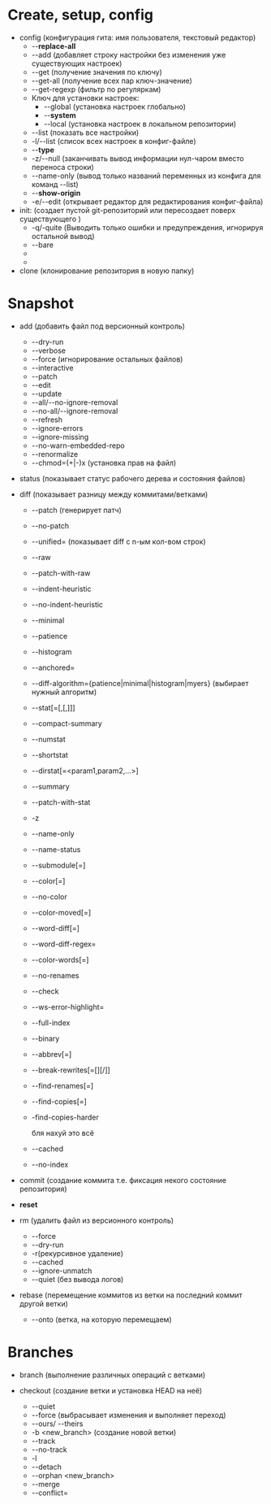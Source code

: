 # Create, setup, config
- config (конфигурация гита: имя пользователя, текстовый редактор)
    - --**replace-all**
    - --add (добавляет строку настройки без изменения уже существующих настроек)
    - --get (получение значения по ключу)
    - --get-all (получение всех пар ключ-значение)
    - --get-regexp (фильтр по регуляркам)
    - Ключ для установки настроек:
        - --global (установка настроек глобально)
        - --**system**
        - --local (установка настроек в локальном репозитории)
    - --list (показать все настройки)
    - -l/--list (список всех настроек в конфиг-файле)
    - --**type**
    - -z/--null (заканчивать вывод информации нул-чаром вместо переноса строки)
    - --name-only (вывод только названий переменных из конфига для команд --list)
    - --**show-origin**
    - -e/--edit (открывает редактор для редактирования конфиг-файла)
- init: (создает пустой git-репозиторий или пересоздает поверх существующего )
    - -q/-quite (Выводить только ошибки и предупреждения, игнорируя остальной вывод)
    - --bare
    -
    -
- clone (клонирование репозитория в новую папку)

# Snapshot
- add (добавить файл под версионный контроль)
    - --dry-run
    - --verbose
    - --force (игнорирование остальных файлов)
    - --interactive
    - --patch
    - --edit
    - --update
    - --all/--no-ignore-removal
    - --no-all/--ignore-removal
    - --refresh
    - --ignore-errors
    - --ignore-missing
    - --no-warn-embedded-repo
    - --renormalize
    - --chmod=(+|-)x (установка прав на файл)
- status (показывает статус рабочего дерева и состояния файлов)
- diff (показывает разницу между коммитами/ветками)
    - --patch (генерирует патч) 
    - --no-patch
    - --unified=<n> (показывает diff с n-ым кол-вом строк) 
    - --raw
    - --patch-with-raw
    - --indent-heuristic
    - --no-indent-heuristic
    - --minimal
    - --patience
    - --histogram
    - --anchored=<text>
    - --diff-algorithm={patience|minimal|histogram|myers} (выбирает нужный алгоритм)
    - --stat[=<width>[,<name-width>[,<count>]]]
    - --compact-summary
    - --numstat
    - --shortstat
    - --dirstat[=<param1,param2,…​>]
    - --summary
    - --patch-with-stat
    - -z
    - --name-only
    - --name-status
    - --submodule[=<format>]
    - --color[=<when>]
    - --no-color
    - --color-moved[=<mode>]
    - --word-diff[=<mode>]
    - --word-diff-regex=<regex>
    - --color-words[=<regex>]
    - --no-renames
    - --check
    - --ws-error-highlight=<kind>
    - --full-index
    - --binary
    - --abbrev[=<n>]
    - --break-rewrites[=[<n>][/<m>]]
    - --find-renames[=<n>]
    - --find-copies[=<n>]
    - -find-copies-harder
      
      бля нахуй это всё
    - --cached
    - --no-index

- commit (создание коммита т.е. фиксация некого состояние репозитория)
- **reset**
- rm (удалить файл из версионного контроль)
    - --force
    - --dry-run
    - -r(рекурсивное удаление)
    - --cached
    - --ignore-unmatch
    - --quiet (без вывода логов)

- rebase (перемещение коммитов из ветки на последний коммит другой ветки)
    - --onto <branchname> (ветка, на которую перемещаем)

# Branches
- branch (выполнение различных операций с ветками)
- checkout (создание ветки и установка HEAD на неё)
    - --quiet
    - --force (выбрасывает изменения и выполняет переход)
    - --ours/ --theirs
    - -b <new_branch> (создание новой ветки)
    - --track
    - --no-track
    - -l
    - --detach
    - --orphan <new_branch>
    - --merge
    - --conflict=<style>
    - --patch
    - --ignore-other-worktrees
    - --[no-]recurse-submodules


- merge (слияние веток)
- stash (scm: стешит изменения в грязную рабочую директорию) (от себя: сохранение изменений локально без комита)
- tag (создание, удаление и проверка тега объекта)

# Sharing
- fetch (скачивание объектов и ссылок из другого репозитория)
- pull (выполнение fetch и интеграция с другим репозиторием или локальной веткой)
- push (обновление удалённого репозитория)
- remote (управление репозиториями)

# Inspection
- show (отображает различные типы объектов)
- log (вывод лога коммитов)
    - --graph (вывод дерева коммитов в виде графа)   
    - 
# Administration       
- fsck: проверяет объекты в базе данных
    - --unreachable: вывод всех объектов, которые существуют, но не доступны ни с одной ноды (reference nodes)
    - --[no-]dangling: вывод всех объектов, которые существуют, но никогда не используются напрямую
    - --**root**: TODO: ?? (Report root nodes.)
    - --**tags**: TODO: ?? (Report tags.)
    - --cache: 
- gc (удаление ненужных файлов)
    - --aggressive
    - --auto
    - --prune=<date>
    - --no-prune
    - --quiet
    - --force
    - --keep-largest-pack
- instaweb (встроенная утилита, для просмотра состояния репозитория в браузере)
- archive (создание архива файлов из указанного дерева)
- prune (удаляет все недостижимые объекты с базы данных объектов)
- 
# Plumbing Commands (а я бы назвал ватзефак-команды)
- cat-file (контент, тип и информация о размере объектов репозитория)
- ls-tree (список элементов дерева объектов)
- grep (вывод строк, подходящих под указанный паттерн)
